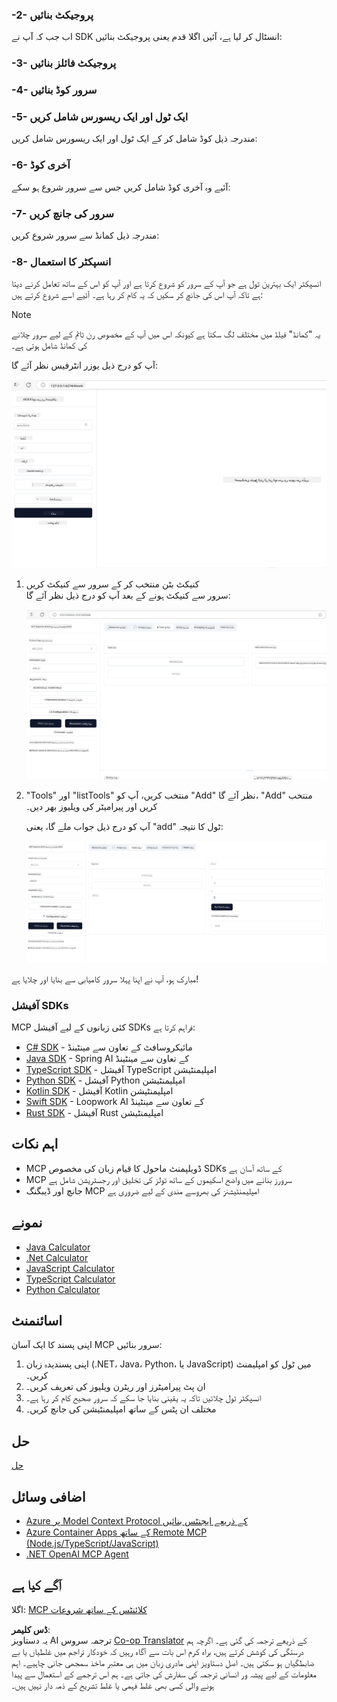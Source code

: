 <!--
CO_OP_TRANSLATOR_METADATA:
{
  "original_hash": "262e6e510f0c3fe1e36180eadcd67c33",
  "translation_date": "2025-06-02T17:19:52+00:00",
  "source_file": "03-GettingStarted/01-first-server/README.md",
  "language_code": "ur"
}
-->
### -2- پروجیکٹ بنائیں

اب جب کہ آپ نے SDK انسٹال کر لیا ہے، آئیں اگلا قدم یعنی پروجیکٹ بنائیں:

### -3- پروجیکٹ فائلز بنائیں

### -4- سرور کوڈ بنائیں

### -5- ایک ٹول اور ایک ریسورس شامل کریں

مندرجہ ذیل کوڈ شامل کر کے ایک ٹول اور ایک ریسورس شامل کریں:

### -6- آخری کوڈ

آئیے وہ آخری کوڈ شامل کریں جس سے سرور شروع ہو سکے:

### -7- سرور کی جانچ کریں

مندرجہ ذیل کمانڈ سے سرور شروع کریں:

### -8- انسپکٹر کا استعمال

انسپکٹر ایک بہترین ٹول ہے جو آپ کے سرور کو شروع کرتا ہے اور آپ کو اس کے ساتھ تعامل کرنے دیتا ہے تاکہ آپ اس کی جانچ کر سکیں کہ یہ کام کر رہا ہے۔ آئیے اسے شروع کرتے ہیں:

> [!NOTE]
> یہ "کمانڈ" فیلڈ میں مختلف لگ سکتا ہے کیونکہ اس میں آپ کے مخصوص رن ٹائم کے لیے سرور چلانے کی کمانڈ شامل ہوتی ہے۔

آپ کو درج ذیل یوزر انٹرفیس نظر آئے گا:

![Connect](../../../../translated_images/connect.141db0b2bd05f096fb1dd91273771fd8b2469d6507656c3b0c9df4b3c5473929.ur.png)

1. کنیکٹ بٹن منتخب کر کے سرور سے کنیکٹ کریں  
   سرور سے کنیکٹ ہونے کے بعد آپ کو درج ذیل نظر آئے گا:

   ![Connected](../../../../translated_images/connected.73d1e042c24075d386cacdd4ee7cd748c16364c277d814e646ff2f7b5eefde85.ur.png)

2. "Tools" اور "listTools" منتخب کریں، آپ کو "Add" نظر آئے گا، "Add" منتخب کریں اور پیرامیٹر کی ویلیوز بھر دیں۔

   آپ کو درج ذیل جواب ملے گا، یعنی "add" ٹول کا نتیجہ:

   ![Result of running add](../../../../translated_images/ran-tool.a5a6ee878c1369ec1e379b81053395252a441799dbf23416c36ddf288faf8249.ur.png)

مبارک ہو، آپ نے اپنا پہلا سرور کامیابی سے بنایا اور چلایا ہے!

### آفیشل SDKs

MCP کئی زبانوں کے لیے آفیشل SDKs فراہم کرتا ہے:
- [C# SDK](https://github.com/modelcontextprotocol/csharp-sdk) - مائیکروسافٹ کے تعاون سے مینٹینڈ
- [Java SDK](https://github.com/modelcontextprotocol/java-sdk) - Spring AI کے تعاون سے مینٹینڈ
- [TypeScript SDK](https://github.com/modelcontextprotocol/typescript-sdk) - آفیشل TypeScript امپلیمنٹیشن
- [Python SDK](https://github.com/modelcontextprotocol/python-sdk) - آفیشل Python امپلیمنٹیشن
- [Kotlin SDK](https://github.com/modelcontextprotocol/kotlin-sdk) - آفیشل Kotlin امپلیمنٹیشن
- [Swift SDK](https://github.com/modelcontextprotocol/swift-sdk) - Loopwork AI کے تعاون سے مینٹینڈ
- [Rust SDK](https://github.com/modelcontextprotocol/rust-sdk) - آفیشل Rust امپلیمنٹیشن

## اہم نکات

- MCP ڈویلپمنٹ ماحول کا قیام زبان کی مخصوص SDKs کے ساتھ آسان ہے
- MCP سرورز بنانے میں واضح اسکیموں کے ساتھ ٹولز کی تخلیق اور رجسٹریشن شامل ہے
- جانچ اور ڈیبگنگ MCP امپلیمنٹیشنز کی بھروسے مندی کے لیے ضروری ہے

## نمونے

- [Java Calculator](../samples/java/calculator/README.md)
- [.Net Calculator](../../../../03-GettingStarted/samples/csharp)
- [JavaScript Calculator](../samples/javascript/README.md)
- [TypeScript Calculator](../samples/typescript/README.md)
- [Python Calculator](../../../../03-GettingStarted/samples/python)

## اسائنمنٹ

اپنی پسند کا ایک آسان MCP سرور بنائیں:
1. اپنی پسندیدہ زبان (.NET، Java، Python، یا JavaScript) میں ٹول کو امپلیمنٹ کریں۔
2. ان پٹ پیرامیٹرز اور ریٹرن ویلیوز کی تعریف کریں۔
3. انسپکٹر ٹول چلائیں تاکہ یہ یقینی بنایا جا سکے کہ سرور صحیح کام کر رہا ہے۔
4. مختلف ان پٹس کے ساتھ امپلیمنٹیشن کی جانچ کریں۔

## حل

[حل](./solution/README.md)

## اضافی وسائل

- [Azure پر Model Context Protocol کے ذریعے ایجنٹس بنائیں](https://learn.microsoft.com/azure/developer/ai/intro-agents-mcp)
- [Azure Container Apps کے ساتھ Remote MCP (Node.js/TypeScript/JavaScript)](https://learn.microsoft.com/samples/azure-samples/mcp-container-ts/mcp-container-ts/)
- [.NET OpenAI MCP Agent](https://learn.microsoft.com/samples/azure-samples/openai-mcp-agent-dotnet/openai-mcp-agent-dotnet/)

## آگے کیا ہے

اگلا: [MCP کلائنٹس کے ساتھ شروعات](/03-GettingStarted/02-client/README.md)

**ڈس کلیمر**:  
یہ دستاویز AI ترجمہ سروس [Co-op Translator](https://github.com/Azure/co-op-translator) کے ذریعے ترجمہ کی گئی ہے۔ اگرچہ ہم درستگی کی کوشش کرتے ہیں، براہ کرم اس بات سے آگاہ رہیں کہ خودکار تراجم میں غلطیاں یا بے ضابطگیاں ہو سکتی ہیں۔ اصل دستاویز اپنی مادری زبان میں ہی معتبر ماخذ سمجھی جانی چاہیے۔ اہم معلومات کے لیے پیشہ ور انسانی ترجمہ کی سفارش کی جاتی ہے۔ ہم اس ترجمے کے استعمال سے پیدا ہونے والی کسی بھی غلط فہمی یا غلط تشریح کے ذمہ دار نہیں ہیں۔